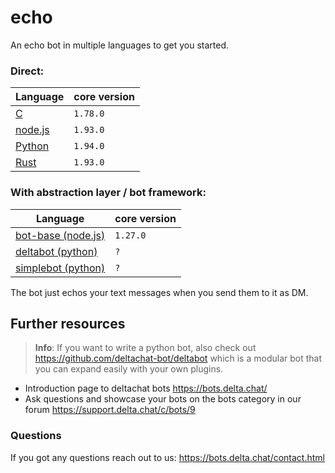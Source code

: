 # echo

An echo bot in multiple languages to get you started.

### Direct:

| Language            | core version |
| ------------------- | ------------ |
| [C](./c)            | `1.78.0`     |
| [node.js](./nodejs) | `1.93.0`     |
| [Python](./python)  | `1.94.0`     |
| [Rust](./rust)      | `1.93.0`     |

### With abstraction layer / bot framework:

| Language                                        | core version |
| ----------------------------------------------- | ------------ |
| [bot-base (node.js)](./nodejs_bot_base)         | `1.27.0`     |
| [deltabot (python)](./python_deltabot_plugin)   | `?`          |
| [simplebot (python)](./python_simplebot_plugin) | `?`          |

The bot just echos your text messages when you send them to it as DM.

## Further resources

> **Info**: If you want to write a python bot, also check out https://github.com/deltachat-bot/deltabot which is a modular bot that you can expand easily with your own plugins.

- Introduction page to deltachat bots https://bots.delta.chat/
- Ask questions and showcase your bots on the bots category in our forum https://support.delta.chat/c/bots/9

### Questions

If you got any questions reach out to us: https://bots.delta.chat/contact.html
